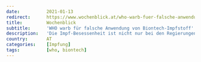 ```yaml
---
date:          2021-01-13
redirect:      https://www.wochenblick.at/who-warb-fuer-falsche-anwendung-von-biontech-impfstoff/
title:         Wochenblick
subtitle:      'WHO warb für falsche Anwendung von Biontech-Impfstoff'
description:   'Die Impf-Besessenheit ist nicht nur bei den Regierungen, sondern auch bei der Weltgesundheitsorganisation (WHO) anscheinend so groß, dass sie sogar bereit sind, Sicherheitsbedenken der Herstellerfirmen in den Wind zu schlagen. Biontech selbst musste jetzt davor warnen, eine fahrlässige WHO-Empfehlung in die Tat umzusetzen. Weil es zu wenig Impfstoff gibt, hatte der Vorsitzende der WHO-Expertengruppe für […]'
country:       AT
categories:    [Impfung]
tags:          [who, biontech]
---
```

